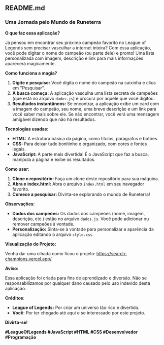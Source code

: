 ## **README.md**

### **Uma Jornada pelo Mundo de Runeterra**

**O que faz essa aplicação?**

Já pensou em encontrar seu próximo campeão favorito no League of Legends sem precisar vasculhar a internet inteira? Com essa aplicação, você pode digitar o nome do campeão (ou parte dele) e pronto! Uma lista personalizada com imagem, descrição e link para mais informações aparecerá magicamente.

**Como funciona a magia?**

1. **Digite e pesquise:** Você digita o nome do campeão na caixinha e clica em "Pesquisar".
2. **A busca começa:** A aplicação vasculha uma lista secreta de campeões (que está no arquivo `dados.js`) e procura por aquele que você digitou.
3. **Resultados instantâneos:** Se encontrar, a aplicação exibe um card com a imagem do campeão, seu nome, uma breve descrição e um link para você saber mais sobre ele. Se não encontrar, você verá uma mensagem amigável dizendo que não há resultados.

**Tecnologias usadas:**

* **HTML:** A estrutura básica da página, como títulos, parágrafos e botões.
* **CSS:** Para deixar tudo bonitinho e organizado, com cores e fontes legais.
* **JavaScript:** A parte mais divertida! É o JavaScript que faz a busca, manipula a página e exibe os resultados.

**Como usar:**

1. **Clone o repositório:** Faça um clone deste repositório para sua máquina.
2. **Abra o index.html:** Abra o arquivo `index.html` em seu navegador favorito.
3. **Comece a pesquisar:** Divirta-se explorando o mundo de Runeterra!

**Observações:**

* **Dados dos campeões:** Os dados dos campeões (nome, imagem, descrição, etc.) estão no arquivo `dados.js`. Você pode adicionar ou remover campeões à vontade.
* **Personalização:** Sinta-se à vontade para personalizar a aparência da aplicação editando o arquivo `style.css`.

**Visualização do Projeto:**

Venha dar uma olhada como ficou o projeto: https://search-champions.vercel.app/

**Aviso:**

Essa aplicação foi criada para fins de aprendizado e diversão. Não se responsabilizamos por qualquer dano causado pelo uso indevido desta aplicação.

**Créditos:**

* **League of Legends:** Por criar um universo tão rico e divertido.
* **Você:** Por ter chegado até aqui e se interessado por este projeto.

**Divirta-se!**

**#LeagueOfLegends #JavaScript #HTML #CSS #Desenvolvedor #Programação**

